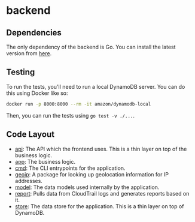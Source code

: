 # backend

## Dependencies

The only dependency of the backend is Go. You can install the latest version from [here](https://go.dev/).

## Testing

To run the tests, you'll need to run a local DynamoDB server. You can do this using Docker like so:

```bash
docker run -p 8000:8000 --rm -it amazon/dynamodb-local
```

Then, you can run the tests using `go test -v ./...`.

## Code Layout

- [api](api): The API which the frontend uses. This is a thin layer on top of the business logic.
- [app](app): The business logic.
- [cmd](cmd): The CLI entrypoints for the application.
- [geoip](geoip): A package for looking up geolocation information for IP addresses.
- [model](model): The data models used internally by the application.
- [report](report): Pulls data from CloudTrail logs and generates reports based on it.
- [store](store): The data store for the application. This is a thin layer on top of DynamoDB.
